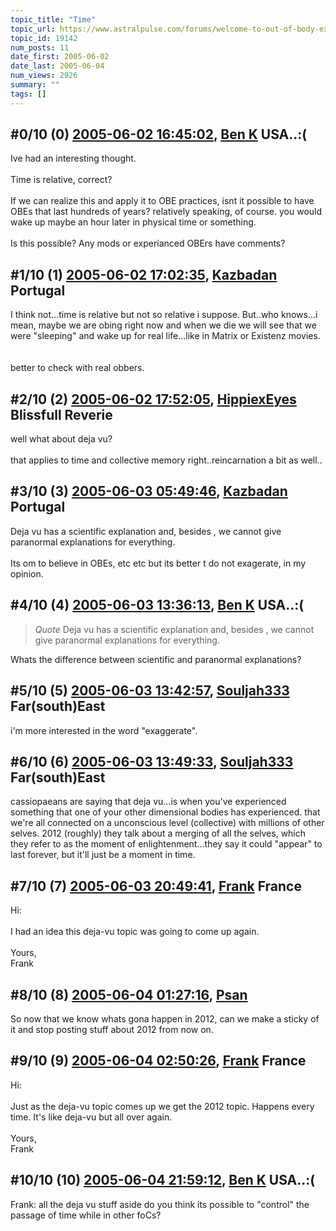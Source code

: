 ```yaml
---
topic_title: "Time"
topic_url: https://www.astralpulse.com/forums/welcome-to-out-of-body-experiences!/time-19142
topic_id: 19142
num_posts: 11
date_first: 2005-06-02
date_last: 2005-06-04
num_views: 2926
summary: ""
tags: []
---
```


## \#0/10 (0) [2005-06-02 16:45:02](https://www.astralpulse.com/forums/index.php?msg=165129), [Ben K](https://www.astralpulse.com/forums/profile/?u=8796) USA..:( ##
<section>
Ive had an interesting thought.
<br>
<br>
Time is relative, correct?
<br>
<br>
If we can realize this and apply it to OBE practices, isnt it possible to have OBEs that last hundreds of years? relatively speaking, of course. you would wake up maybe an hour later in physical time or something.
<br>
<br>
Is this possible? Any mods or experianced OBErs have comments?
</section>

## \#1/10 (1) [2005-06-02 17:02:35](https://www.astralpulse.com/forums/index.php?msg=165135), [Kazbadan](https://www.astralpulse.com/forums/profile/?u=2956) Portugal ##
<section>
I think not...time is relative but not so relative i suppose. But..who knows...i mean, maybe we are obing right now and when we die we will see that we were "sleeping" and wake up for real life...like in Matrix or Existenz movies.
<br>
<br>
<br>
better to check with real obbers.
</section>

## \#2/10 (2) [2005-06-02 17:52:05](https://www.astralpulse.com/forums/index.php?msg=165148), [HippiexEyes](https://www.astralpulse.com/forums/profile/?u=9169) Blissfull Reverie ##
<section>
well what about deja vu?
<br>
<br>
that applies to time and collective memory right..reincarnation a bit as well..
</section>

## \#3/10 (3) [2005-06-03 05:49:46](https://www.astralpulse.com/forums/index.php?msg=165233), [Kazbadan](https://www.astralpulse.com/forums/profile/?u=2956) Portugal ##
<section>
Deja vu has a scientific explanation and, besides , we cannot give paranormal explanations for everything.
<br>
<br>
Its om to believe in OBEs, etc etc but its better t do not exagerate, in my opinion.
</section>

## \#4/10 (4) [2005-06-03 13:36:13](https://www.astralpulse.com/forums/index.php?msg=165267), [Ben K](https://www.astralpulse.com/forums/profile/?u=8796) USA..:( ##
<section>
<blockquote class="bbc_standard_quote">
 <cite>
  Quote
 </cite>
 Deja vu has a scientific explanation and, besides , we cannot give paranormal explanations for everything.
</blockquote>
Whats the difference between scientific and paranormal explanations?
</section>

## \#5/10 (5) [2005-06-03 13:42:57](https://www.astralpulse.com/forums/index.php?msg=165268), [Souljah333](https://www.astralpulse.com/forums/profile/?u=8117) Far(south)East ##
<section>
i'm more interested in the word "exaggerate".
</section>

## \#6/10 (6) [2005-06-03 13:49:33](https://www.astralpulse.com/forums/index.php?msg=165270), [Souljah333](https://www.astralpulse.com/forums/profile/?u=8117) Far(south)East ##
<section>
cassiopaeans are saying that deja vu...is when you've experienced something that one of your other dimensional bodies has experienced. that we're all connected on a unconscious level (collective) with millions of other selves. 2012 (roughly) they talk about a merging of all the selves, which they refer to as the moment of enlightenment...they say it could "appear" to last forever, but it'll just be a moment in time.
</section>

## \#7/10 (7) [2005-06-03 20:49:41](https://www.astralpulse.com/forums/index.php?msg=165314), [Frank](https://www.astralpulse.com/forums/profile/?u=359) France ##
<section>
Hi:
<br>
<br>
I had an idea this deja-vu topic was going to come up again.
<br>
<br>
Yours,
<br>
Frank
</section>

## \#8/10 (8) [2005-06-04 01:27:16](https://www.astralpulse.com/forums/index.php?msg=165332), [Psan](https://www.astralpulse.com/forums/profile/?u=7878)  ##
<section>
So now that we know whats gona happen in 2012, can we make a sticky of it and stop posting stuff about 2012 from now on.
</section>

## \#9/10 (9) [2005-06-04 02:50:26](https://www.astralpulse.com/forums/index.php?msg=165339), [Frank](https://www.astralpulse.com/forums/profile/?u=359) France ##
<section>
Hi:
<br>
<br>
Just as the deja-vu topic comes up we get the 2012 topic. Happens every time. It's like deja-vu but all over again.
<br>
<br>
Yours,
<br>
Frank
</section>

## \#10/10 (10) [2005-06-04 21:59:12](https://www.astralpulse.com/forums/index.php?msg=165407), [Ben K](https://www.astralpulse.com/forums/profile/?u=8796) USA..:( ##
<section>
Frank: all the deja vu stuff aside do you think its possible to "control" the passage of time while in other foCs?
</section>